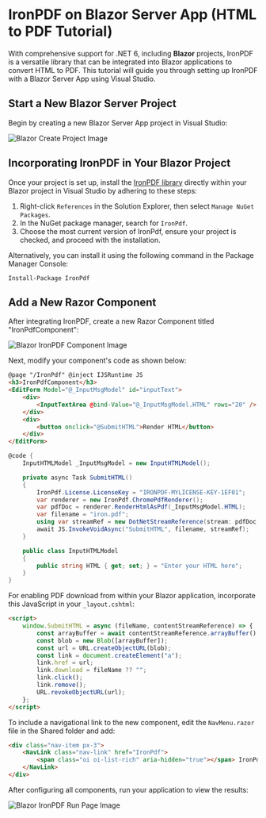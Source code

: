 # IronPDF on Blazor Server App (HTML to PDF Tutorial)

With comprehensive support for .NET 6, including **Blazor** projects, IronPDF is a versatile library that can be integrated into Blazor applications to convert HTML to PDF. This tutorial will guide you through setting up IronPDF with a Blazor Server App using Visual Studio.

## Start a New Blazor Server Project

Begin by creating a new Blazor Server App project in Visual Studio:

<div class="content-img-align-center">
    <div class="center-image-wrapper">
         <img src="https://ironpdf.com/static-assets/pdf/tutorials/blazor-tutorial/blazor-tutorial-1.webp" alt="Blazor Create Project Image" class="img-responsive add-shadow">
    </div>
</div>

## Incorporating IronPDF in Your Blazor Project

Once your project is set up, install the [IronPDF library](https://www.nuget.org/packages/IronPdf) directly within your Blazor project in Visual Studio by adhering to these steps:

1.  Right-click `References` in the Solution Explorer, then select `Manage NuGet Packages`.
2.  In the NuGet package manager, search for `IronPdf`.
3.  Choose the most current version of IronPdf, ensure your project is checked, and proceed with the installation.

Alternatively, you can install it using the following command in the Package Manager Console:
```shell
Install-Package IronPdf
```

## Add a New Razor Component

After integrating IronPDF, create a new Razor Component titled "IronPdfComponent":

<div class="content-img-align-center">
    <div class="center-image-wrapper">
         <img src="https://ironpdf.com/static-assets/pdf/tutorials/blazor-tutorial/blazor-tutorial-2.webp" alt="Blazor IronPDF Component Image" class="img-responsive add-shadow">
    </div>
</div>

Next, modify your component's code as shown below:

```html
@page "/IronPdf" @inject IJSRuntime JS
<h3>IronPdfComponent</h3>
<EditForm Model="@_InputMsgModel" id="inputText">
	<div>
		<InputTextArea @bind-Value="@_InputMsgModel.HTML" rows="20" />
	</div>
	<div>
		<button onclick="@SubmitHTML">Render HTML</button>
	</div>
</EditForm>
```

```cs
@code {
	InputHTMLModel _InputMsgModel = new InputHTMLModel();

	private async Task SubmitHTML()
	{
		IronPdf.License.LicenseKey = "IRONPDF-MYLICENSE-KEY-1EF01";
		var renderer = new IronPdf.ChromePdfRenderer();
		var pdfDoc = renderer.RenderHtmlAsPdf(_InputMsgModel.HTML);
		var filename = "iron.pdf";
		using var streamRef = new DotNetStreamReference(stream: pdfDoc.Stream);
		await JS.InvokeVoidAsync("SubmitHTML", filename, streamRef);
	}

	public class InputHTMLModel
	{
		public string HTML { get; set; } = "Enter your HTML here";
	}
}
```

For enabling PDF download from within your Blazor application, incorporate this JavaScript in your `_layout.cshtml`:

```html
<script>
	window.SubmitHTML = async (fileName, contentStreamReference) => {
		const arrayBuffer = await contentStreamReference.arrayBuffer();
		const blob = new Blob([arrayBuffer]);
		const url = URL.createObjectURL(blob);
		const link = document.createElement("a");
		link.href = url;
		link.download = fileName ?? "";
		link.click();
		link.remove();
		URL.revokeObjectURL(url);
	};
</script>
```

To include a navigational link to the new component, edit the `NavMenu.razor` file in the Shared folder and add:

```html
<div class="nav-item px-3">
	<NavLink class="nav-link" href="IronPdf">
		<span class="oi oi-list-rich" aria-hidden="true"></span> IronPdf
	</NavLink>
</div>
```

After configuring all components, run your application to view the results:

<div class="content-img-align-center">
    <div class="center-image-wrapper">
         <img src="https://ironpdf.com/static-assets/pdf/tutorials/blazor-tutorial/blazor-tutorial-3.webp" alt="Blazor IronPDF Run Page Image" class="img-responsive add-shadow">
    </div>
</div>